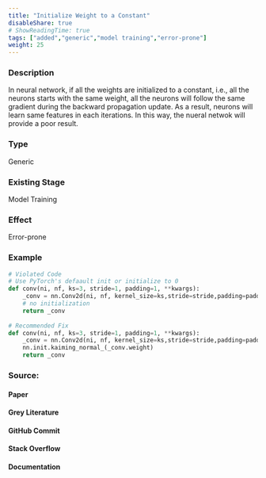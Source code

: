 ```yaml
---
title: "Initialize Weight to a Constant"
disableShare: true
# ShowReadingTime: true
tags: ["added","generic","model training","error-prone"]
weight: 25
---
```


### Description

In neural network, if all the weights are initialized to a constant, i.e., all the neurons starts with the same weight, all the neurons will follow the same gradient during the backward propagation update. As a result, neurons will learn same features in each iterations. In this way, the nueral netwok will provide a poor result.

### Type

Generic



### Existing Stage

Model Training



### Effect

Error-prone




### Example

```python
# Violated Code
# Use PyTorch's defaault init or initialize to 0
def conv(ni, nf, ks=3, stride=1, padding=1, **kwargs):
    _conv = nn.Conv2d(ni, nf, kernel_size=ks,stride=stride,padding=padding, **kwargs)
    # no initialization
    return _conv
  
# Recommended Fix
def conv(ni, nf, ks=3, stride=1, padding=1, **kwargs):
    _conv = nn.Conv2d(ni, nf, kernel_size=ks,stride=stride,padding=padding, **kwargs)
    nn.init.kaiming_normal_(_conv.weight)
    return _conv
```

### Source:

#### Paper 

#### Grey Literature

#### GitHub Commit

#### Stack Overflow

#### Documentation

